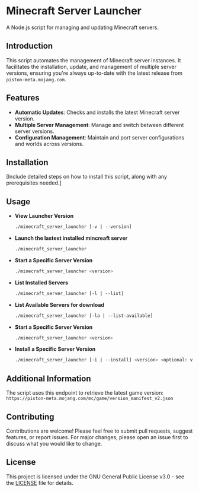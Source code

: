 # Minecraft Server Launcher

A Node.js script for managing and updating Minecraft servers.

## Introduction

This script automates the management of Minecraft server instances. It facilitates the installation, update, and management of multiple server versions, ensuring you're always up-to-date with the latest release from `piston-meta.mojang.com`.

## Features

- **Automatic Updates**: Checks and installs the latest Minecraft server version.
- **Multiple Server Management**: Manage and switch between different server versions.
- **Configuration Management**: Maintain and port server configurations and worlds across versions.

## Installation

[Include detailed steps on how to install this script, along with any prerequisites needed.]

## Usage

- **View Launcher Version**

  ```sh
  ./minecraft_server_launcher [-v | --version]
  ```

- **Launch the lastest installed mincreaft server**
  ```sh
  ./minecraft_server_launcher
  ```
- **Start a Specific Server Version**
  ```sh
  ./minecraft_server_launcher <version>
  ```
- **List Installed Servers**

  ```sh
  ./minecraft_server_launcher [-l | --list]
  ```

- **List Available Servers for download**

  ```sh
  ./minecraft_server_launcher [-la | --list-available]
  ```

- **Start a Specific Server Version**
  ```sh
  ./minecraft_server_launcher <version>
  ```
- **Install a Specific Server Version**
  ```sh
  ./minecraft_server_launcher [-i | --install] <version> <optional: version to copy worlds and configs from>
  ```

## Additional Information

The script uses this endpoint to retrieve the latest game version:
`https://piston-meta.mojang.com/mc/game/version_manifest_v2.json`

## Contributing

Contributions are welcome! Please feel free to submit pull requests, suggest features, or report issues. For major changes, please open an issue first to discuss what you would like to change.

## License

This project is licensed under the GNU General Public License v3.0 - see the [LICENSE](LICENSE) file for details.
